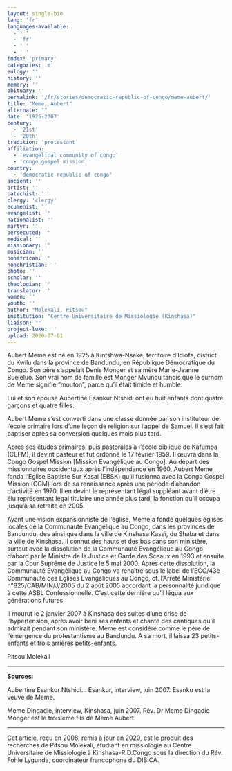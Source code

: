 ```yaml
---
layout: single-bio
lang: 'fr'
languages-available:
  - ' '
  - 'fr'
  - ' '
  - ' '
index: 'primary'
categories: 'm'
eulogy: ''
history: ''
memory: ''
obituary: ''
permalink: '/fr/stories/democratic-republic-of-congo/meme-aubert/'
title: "Meme, Aubert"
alternate: ""
date: '1925-2007'
century:
  - '21st'
  - '20th'
tradition: 'protestant'
affiliation:
  - 'evangelical community of congo'
  - 'congo gospel mission'
country:
  - 'democratic republic of congo'
ancient: ''
artist: ''
catechist: ''
clergy: 'clergy'
ecumenist: ''
evangelist: ''
nationalist: ''
martyr: ''
persecuted: ''
medical: ''
missionary: ''
musician: ''
nonafrican: ''
nonchristian: ''
photo: ''
scholar: ''
theologian: ''
translator: ''
women: ''
youth: ''
author: "Molekali, Pitsou"
institution: "Centre Universitaire de Missiologie (Kinshasa)"
liaison: ""
project-luke: ''
upload: 2020-07-01
---
```



Aubert Meme est né en 1925 à Kintshwa-Nseke, territoire d’Idiofa, district du Kwilu dans la province de Bandundu, en République Démocratique du Congo. Son père s’appelait Denis Monger et sa mère Marie-Jeanne Bueleluo. Son vrai nom de famille est Monger Mvundu tandis que le surnom de Meme signifie “mouton”, parce qu’il était timide et humble.    

Lui et son épouse Aubertine Esankur Ntshidi ont eu huit enfants dont quatre garçons et quatre filles.  

Aubert Meme s’est converti dans une classe donnée par son instituteur de l’école primaire lors d’une leçon de religion sur l’appel de Samuel. Il s’est fait baptiser après sa conversion quelques mois plus tard.  

Après ses études primaires, puis pastorales à l’école biblique de Kafumba (CEFM), il devint pasteur et fut ordonné le 17 février 1959. Il œuvra dans la Congo Gospel Mission [Mission Evangélique au Congo]. Au départ des missionnaires occidentaux après l’indépendance en 1960, Aubert Meme fonda l’Eglise Baptiste Sur Kasai (EBSK) qu’il fusionna avec la Congo Gospel Mission (CGM) lors de sa renaissance après une période d’abandon d’activité en 1970. Il en devint le représentant légal suppléant avant d’être élu représentant légal titulaire une année plus tard, la fonction qu’il occupa jusqu’à sa retraite en 2005.  

Ayant une vision expansionniste de l’église, Meme a fondé quelques églises locales de la Communauté Evangélique au Congo, dans les provinces de Bandundu, des ainsi que dans la ville de Kinshasa Kasaï, du Shaba et dans la ville de Kinshasa. Il connut des hauts et des bas dans son ministère, surtout avec la dissolution de la Communauté Evangélique au Congo d’abord par le Ministre de la Justice et Garde des Sceaux en 1993 et ensuite par la Cour Suprême de Justice le 5 mai 2000. Après cette dissolution, la Communauté Evangélique au Congo va renaître sous le label de l’ECC/43è -  Communauté des Eglises Evangéliques au Congo, cf. l’Arrêté Ministériel n°825/CAB/MIN/J/2005 du 2 août 2005 accordant la personnalité juridique à cette ASBL Confessionnelle. C’est cette dernière qu’il légua aux générations futures.

Il mourut le 2 janvier 2007 à Kinshasa des suites d’une crise de l’hypertension, après avoir béni ses enfants et chanté des cantiques qu’il admirait pendant son ministère. Meme est considéré comme le père de l’émergence du protestantisme au Bandundu. A sa mort, il laissa 23 petits-enfants et trois arrières petits-enfants.  

Pitsou Molekali  

---

**Sources**:  

Aubertine Esankur Ntshidi… Esankur, interview, juin 2007. Esanku est la veuve de Meme.  

Meme Dingadie, interview, Kinshasa, juin 2007. Rév. Dr Meme Dingadie Monger est le troisième fils de Meme Aubert.  

---

Cet article, reçu en 2008, remis à jour en 2020, est le produit des recherches de Pitsou Molekali, étudiant en missiologie au Centre Universitaire de Missiologie à Kinshasa-R.D.Congo sous la direction du Rév. Fohle Lygunda, coordinateur francophone du DIBICA.
